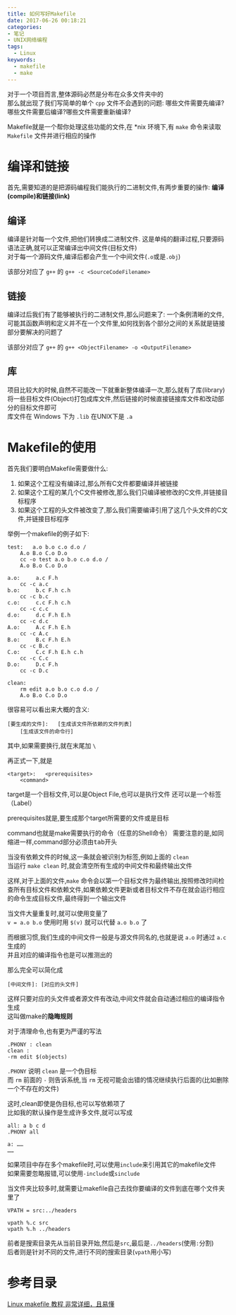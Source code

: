 ```yaml
---
title: 如何写好Makefile
date: 2017-06-26 00:18:21
categories: 
- 笔记
- UNIX网络编程
tags:  
  - Linux
keywords: 
  - makefile
  - make
---
```


对于一个项目而言,整体源码必然是分布在众多文件夹中的  
那么就出现了我们写简单的单个 `cpp` 文件不会遇到的问题: 哪些文件需要先编译?哪些文件需要后编译?哪些文件需要重新编译?  

Makefile就是一个帮你处理这些功能的文件,在 *nix 环境下,有 `make` 命令来读取 `Makefile` 文件并进行相应的操作   

<!--more-->
# 编译和链接
首先,需要知道的是把源码编程我们能执行的二进制文件,有两步重要的操作: **编译(compile)**和**链接(link)**  

## 编译
编译是针对每一个文件,把他们转换成二进制文件. 这是单纯的翻译过程,只要源码语法正确,就可以正常编译出中间文件(目标文件)  
对于每一个源码文件,编译后都会产生一个中间文件(`.o`或是`.obj`)  

该部分对应了 `g++` 的 `g++ -c <SourceCodeFilename>`

## 链接
编译过后我们有了能够被执行的二进制文件,那么问题来了: 一个条例清晰的文件,可能其函数声明和定义并不在一个文件里,如何找到各个部分之间的关系就是链接部分要解决的问题了  

该部分对应了 `g++` 的 `g++ <ObjectFilename> -o <OutputFilename>`

## 库
项目比较大的时候,自然不可能改一下就重新整体编译一次,那么就有了库(library)  
将一些目标文件(Object)打包成库文件,然后链接的时候直接链接库文件和改动部分的目标文件即可  
库文件在 Windows 下为 `.lib` 在UNIX下是 `.a`

# Makefile的使用
首先我们要明白Makefile需要做什么: 
1. 如果这个工程没有编译过,那么所有C文件都要编译并被链接
2. 如果这个工程的某几个C文件被修改,那么我们只编译被修改的C文件,并链接目标程序
3. 如果这个工程的头文件被改变了,那么我们需要编译引用了这几个头文件的C文件,并链接目标程序

举例一个makefile的例子如下:
```
test:   a.o b.o c.o d.o /
    A.o B.o C.o D.o
    cc -o test a.o b.o c.o d.o /
    A.o B.o C.o D.o

a.o:     a.c F.h
    cc -c a.c
b.o:     b.c F.h c.h
    cc -c b.c
c.o:     c.c F.h c.h
    cc -c c.c
d.o:     d.c F.h E.h
    cc -c d.c
A.o:     A.c F.h E.h
    cc -c A.c
B.o:     B.c F.h E.h
    cc -c B.c
C.o:     C.c F.h E.h c.h
    cc -c C.c
D.o:     D.c F.h
    cc -c D.c

clean:  
    rm edit a.o b.o c.o d.o /
    A.o B.o C.o D.o
```

很容易可以看出来大概的含义: 
```
[要生成的文件]:   [生成该文件所依赖的文件列表]
    [生成该文件的命令行]
```
其中,如果需要换行,就在末尾加 `\` 

再正式一下,就是
```
<target>:   <prerequisites>
    <command>
```

target是一个目标文件,可以是Object File,也可以是执行文件
还可以是一个标签（Label）

prerequisites就是,要生成那个target所需要的文件或是目标

command也就是make需要执行的命令（任意的Shell命令）
需要注意的是,如同缩进一样,command部分必须由<kbd>tab</kbd>开头

当没有依赖文件的时候,这一条就会被识别为标签,例如上面的 `clean`  
当运行 `make clean` 时,就会清空所有生成的中间文件和最终输出文件  

这样,对于上面的文件,`make` 命令会以第一个目标文件为最终输出,按照修改时间检查所有目标文件和依赖文件,如果依赖文件更新或者目标文件不存在就会运行相应的命令生成目标文件,最终得到一个输出文件  

当文件大量重复时,就可以使用变量了  
`v = a.o b.o`
使用时用 `$(v)` 就可以代替 `a.o b.o` 了  

而根据习惯,我们生成的中间文件一般是与源文件同名的,也就是说 `a.o` 时通过 `a.c` 生成的  
并且对应的编译指令也是可以推测出的  

那么完全可以简化成
```
[中间文件]: [对应的头文件]
```
这样只要对应的头文件或者源文件有改动,中间文件就会自动通过相应的编译指令生成  
这叫做make的**隐晦规则**  

对于清理命令,也有更为严谨的写法
```
.PHONY : clean
clean :
-rm edit $(objects)
```
`.PHONY` 说明 `clean` 是一个伪目标  
而 `rm` 前面的 `-` 则告诉系统,当 `rm` 无视可能会出错的情况继续执行后面的(比如删除一个不存在的文件)  

这时,clean即使是伪目标,也可以写依赖项了  
比如我的默认操作是生成许多文件,就可以写成
```
all: a b c d
.PHONY all

a: ……
……
```


如果项目中存在多个makefile时,可以使用`include`来引用其它的makefile文件  
如果需要忽略报错,可以使用`-include`或`sinclude`  


当文件夹比较多时,就需要让makefile自己去找你要编译的文件到底在哪个文件夹里了  

```
VPATH = src:../headers

vpath %.c src
vpath %.h ../headers
```
前者是搜索目录先从当前目录开始,然后是`src`,最后是`../headers`(使用`:`分割)  
后者则是针对不同的文件,进行不同的搜索目录(`vpath`用小写)


# 参考目录
[Linux makefile 教程 非常详细，且易懂](http://blog.csdn.net/liang13664759/article/details/1771246)